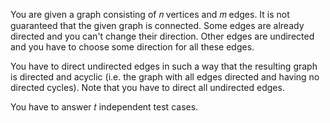 You are given a graph consisting of 𝑛
 vertices and 𝑚
 edges. It is not guaranteed that the given graph is connected. Some edges are already directed and you can't change their direction. Other edges are undirected and you have to choose some direction for all these edges.

You have to direct undirected edges in such a way that the resulting graph is directed and acyclic (i.e. the graph with all edges directed and having no directed cycles). Note that you have to direct all undirected edges.

You have to answer 𝑡
 independent test cases.